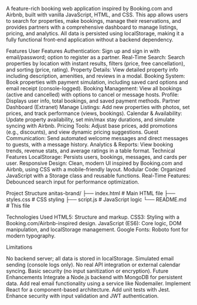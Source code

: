 A feature-rich booking web application inspired by Booking.com and Airbnb, built with vanilla JavaScript, HTML, and CSS. This app allows users to search for properties, make bookings, manage their reservations, and provides partners with a comprehensive dashboard to manage listings, pricing, and analytics. All data is persisted using localStorage, making it a fully functional front-end application without a backend dependency.

Features
User Features
Authentication: Sign up and sign in with email/password; option to register as a partner.
Real-Time Search: Search properties by location with instant results, filters (price, free cancellation), and sorting (price, rating).
Property Details: View detailed property info including description, amenities, and reviews in a modal.
Booking System: Book properties with payment simulation, including saved card options and email receipt (console-logged).
Booking Management: View all bookings (active and cancelled) with options to cancel or message hosts.
Profile: Displays user info, total bookings, and saved payment methods.
Partner Dashboard (Extranet)
Manage Listings: Add new properties with photos, set prices, and track performance (views, bookings).
Calendar & Availability: Update property availability, set min/max stay durations, and simulate syncing with Airbnb.
Pricing Tools: Adjust base prices, add promotions (e.g., discounts), and view dynamic pricing suggestions.
Guest Communication: Send automated welcome messages and direct messages to guests, with a message history.
Analytics & Reports: View booking trends, revenue stats, and average ratings in a table format.
Technical Features
LocalStorage: Persists users, bookings, messages, and cards per user.
Responsive Design: Clean, modern UI inspired by Booking.com and Airbnb, using CSS with a mobile-friendly layout.
Modular Code: Organized JavaScript with a Storage class and reusable functions.
Real-Time Features: Debounced search input for performance optimization.

Project Structure
anitas-brand/
├── index.html       # Main HTML file
├── styles.css       # CSS styling
├── script.js        # JavaScript logic
└── README.md        # This file

Technologies Used
HTML5: Structure and markup.
CSS3: Styling with a Booking.com/Airbnb-inspired design.
JavaScript (ES6): Core logic, DOM manipulation, and localStorage management.
Google Fonts: Roboto font for modern typography.

Limitations

No backend server; all data is stored in localStorage.
Simulated email sending (console logs only).
No real API integration or external calendar syncing.
Basic security (no input sanitization or encryption).
Future Enhancements
Integrate a Node.js backend with MongoDB for persistent data.
Add real email functionality using a service like Nodemailer.
Implement React for a component-based architecture.
Add unit tests with Jest.
Enhance security with input validation and JWT authentication.

